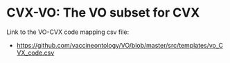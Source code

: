 # CVX-VO: The VO subset for CVX


Link to the VO-CVX code mapping csv file: 
- https://github.com/vaccineontology/VO/blob/master/src/templates/vo_CVX_code.csv


